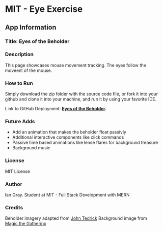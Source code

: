 # MIT - Eye Exercise

## App Information

### Title: Eyes of the Beholder

### Description

This page showcases mouse movement tracking. The eyes follow the moveent of the mouse. 

### How to Run

Simply download the zip folder with the source code file, or fork it into your github and clone it into your machine, and run it by using your favorite IDE.

Link to GitHub Deployment: **[Eyes of the Beholder](https://ianzgray.github.io/Eyes-of-the-Beholder/).**

### Future Adds

- Add an animation that makes the beholder float passivly 
- Additional interactive components like click commands
- Passive time based animations like lense flares for background treasure
- Background music

### License

MIT License

### Author

Ian Gray.
Student at MIT - Full Stack Development with MERN

### Credits

Beholder imagery adapted from [John Tedrick](https://www.artstation.com/tedrick94)
Background image from [Magic the Gathering](https://gatherer.wizards.com/pages/card/Details.aspx?multiverseid=447369)

